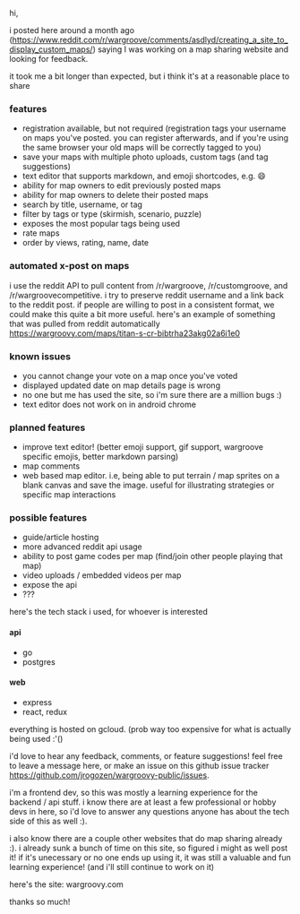 hi,

i posted here around a month ago (https://www.reddit.com/r/wargroove/comments/asdlyd/creating_a_site_to_display_custom_maps/) saying I was working on a map sharing website and looking for feedback.

it took me a bit longer than expected, but i think it's at a reasonable place to share

### features
- registration available, but not required (registration tags your username on maps you've posted. you can register afterwards, and if you're using the same browser your old maps will be correctly tagged to you)
- save your maps with multiple photo uploads, custom tags (and tag suggestions)
- text editor that supports markdown, and emoji shortcodes, e.g. :smile:
- ability for map owners to edit previously posted maps
- ability for map owners to delete their posted maps
- search by title, username, or tag
- filter by tags or type (skirmish, scenario, puzzle)
- exposes the most popular tags being used
- rate maps
- order by views, rating, name, date

### automated x-post on maps
i use the reddit API to pull content from /r/wargroove, /r/customgroove, and /r/wargroovecompetitive. i try to preserve reddit username and a link back to the reddit post. if people are willing to post in a consistent format, we could make this quite a bit more useful. here's an example of something that was pulled from reddit automatically https://wargroovy.com/maps/titan-s-cr-bibtrha23akg02a6i1e0

### known issues
- you cannot change your vote on a map once you've voted
- displayed updated date on map details page is wrong
- no one but me has used the site, so i'm sure there are a million bugs :)
- text editor does not work on in android chrome

### planned features
- improve text editor! (better emoji support, gif support, wargroove specific emojis, better markdown parsing)
- map comments
- web based map editor. i.e, being able to put terrain / map sprites on a blank canvas and save the image. useful for illustrating strategies or specific map interactions

### possible features
- guide/article hosting
- more advanced reddit api usage
- ability to post game codes per map (find/join other people playing that map)
- video uploads / embedded videos per map
- expose the api
- ???

here's the tech stack i used, for whoever is interested

#### api
- go
- postgres


#### web
- express
- react, redux

everything is hosted on gcloud. (prob way too expensive for what is actually being used :'()

i'd love to hear any feedback, comments, or feature suggestions! feel free to leave a message here, or make an issue on this github issue tracker https://github.com/jrogozen/wargroovy-public/issues.

i'm a frontend dev, so this was mostly a learning experience for the backend / api stuff. i know there are at least a few professional or hobby devs in here, so i'd love to answer any questions anyone has about the tech side of this as well :).

i also know there are a couple other websites that do map sharing already :). i already sunk a bunch of time on this site, so figured i might as well post it! if it's unecessary or no one ends up using it, it was still a valuable and fun learning experience! (and i'll still continue to work on it)


here's the site: wargroovy.com

thanks so much!
